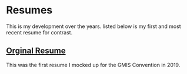 # Resumes

This is my development over the years. listed below is my first and most recent resume for contrast. 

## [Orginal Resume](https://github.com/jordanadrianoo/Resumes/blob/master/Resume%20Version/Orginal%20Resume.pdf)

This was the first resume I mocked up for the GMIS Convention in 2019.
